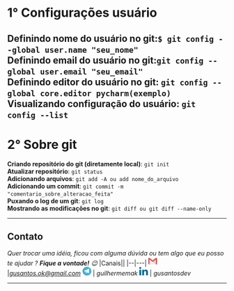 # 1° Configurações usuário 

**Definindo nome do usuário no git**:`$ git config --global user.name "seu_nome"`     
**Definindo email do usuário no git**:`git config --global user.email "seu_email"`     
**Definindo editor do usuário no git**: `git config --global core.editor pycharm(exemplo)`  
**Visualizando configuração do usuário**: `git config --list`  
---

# 2° Sobre git
**Criando repositório do git (diretamente local)**: `git init`  
**Atualizar repositório**: `git status`  
**Adicionando arquivos**: `git add -A ou add nome_do_arquivo`  
**Adicionando um commit**: `git commit -m "comentario_sobre_alteracao_feita"`  
**Puxando o log de um git**: `git log`  
**Mostrando as modificações no git**: `git diff ou git diff --name-only`

---

## Contato
*Quer trocar uma idéia, ficou com alguma dúvida ou tem algo que eu posso te ajudar ? **Fique a vontade!** :wink:*
|Canais||
|--|---|
<img src="https://github.com/gusantos1/icons/blob/main/gmail.jpg" width="20" height="20"> |*gusantos.ok@gmail.com*
<img src="https://github.com/gusantos1/icons/blob/main/telegram.svg" width="20" height="20"> | *guilhermemak*
<img src="https://github.com/gusantos1/icons/blob/main/010-linkedin.svg" width="20" height="20"> | *gusantosdev*

---
